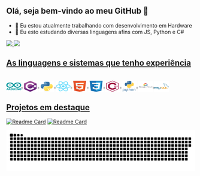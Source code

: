 ## Olá, seja bem-vindo ao meu GitHub 👋
- 🔭 Eu estou atualmente trabalhando com desenvolvimento em Hardware 
- 🌱 Eu esto estudando diversas linguagens afins com JS, Python e C#

<div align="left">
  <a href="https://github.com/rafaballerini">
  <img height="180em" src="https://github-readme-stats.vercel.app/api?username=GuilhermeNobre&show_icons=true&theme=dark&include_all_commits=true&count_private=true"/>
  <img height="180em" src="https://github-readme-stats.vercel.app/api/top-langs/?username=GuilhermeNobre&layout=compact&langs_count=7&theme=dark"/>
</div>

 
## As linguagens e sistemas que tenho experiência 
<div style="display: inline_block" align="left"><br>
  <img align="center" alt="Gui-Js" height="30" width="40" src="https://github.com/devicons/devicon/blob/master/icons/arduino/arduino-original-wordmark.svg">
  <img align="center" alt="Gui-Csharp" height="30" width="40" src="https://raw.githubusercontent.com/devicons/devicon/master/icons/csharp/csharp-original.svg">
  <img align="center" alt="Gui-Python" height="30" width="40" src="https://raw.githubusercontent.com/devicons/devicon/master/icons/python/python-original.svg">
  <img align="center" alt="Gui-React" height="30" width="40" src="https://raw.githubusercontent.com/devicons/devicon/master/icons/react/react-original.svg">
  <img align="center" alt="Gui-HTML" height="30" width="40" src="https://raw.githubusercontent.com/devicons/devicon/master/icons/html5/html5-original.svg">
  <img align="center" alt="Gui-CSS" height="30" width="40" src="https://raw.githubusercontent.com/devicons/devicon/master/icons/css3/css3-original.svg">
  <img align="center" alt="Gui-CSS" height="30" width="40" src="https://github.com/devicons/devicon/blob/master/icons/cplusplus/cplusplus-line.svg">
  <img align="center" alt="Gui-CSS" height="30" width="40" src="https://github.com/devicons/devicon/blob/master/icons/python/python-original-wordmark.svg">
  <img align="center" alt="Gui-CSS" height="30" width="40" src="https://github.com/devicons/devicon/blob/master/icons/googlecloud/googlecloud-original-wordmark.svg">
  <img align="center" alt="Gui-CSS" height="30" width="40" src="https://github.com/devicons/devicon/blob/master/icons/mysql/mysql-original-wordmark.svg">
</div>
  
## Projetos em destaque
[![Readme Card](https://github-readme-stats.vercel.app/api/pin/?username=GuilhermeNobre&repo=Creative-Technologic-CRUD)](https://github.com/GuilhermeNobre/Creative-Technologic-CRUD) [![Readme Card](https://github-readme-stats.vercel.app/api/pin/?username=GuilhermeNobre&repo=Oled-Arduino)](https://github.com/GuilhermeNobre/Oled-Arduino)

![Snake animation](https://github.com/GuilhermeNobre/GuilhermeNobre/blob/output/github-contribution-grid-snake.svg)
  
<!--
**GuilhermeNobre/GuilhermeNobre** is a ✨ _special_ ✨ repository because its `README.md` (this file) appears on your GitHub profile.

Here are some ideas to get you started:

- 🔭 I’m currently working on ...
- 🌱 I’m currently learning ...
- 👯 I’m looking to collaborate on ...
- 🤔 I’m looking for help with ...
- 💬 Ask me about ...
- 📫 How to reach me: ...
- 😄 Pronouns: ...
- ⚡ Fun fact: ...
-->
